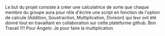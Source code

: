 Le but du projet consiste à créer une calculatrice de sorte que chaque membre du groupe aura pour rôle d'écrire une script en fonction de l'option de calcule (Addition, Soustraction, Multiplication, Division) qui leur ont été donné tout en travaillant en collaboration sur cette plateforme github. Bon Travail !!!!
Pour Angelo: Je pour faire la multiplication
